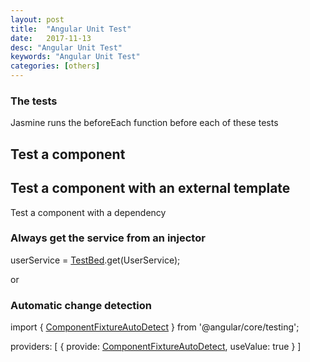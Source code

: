 ```yaml
---
layout: post
title:  "Angular Unit Test"
date:   2017-11-13
desc: "Angular Unit Test"
keywords: "Angular Unit Test"
categories: [others]
---
```



### The tests

Jasmine runs the beforeEach function before each of these tests

Test a component
----------------

Test a component with an external template
------------------------------------------

Test a component with a dependency

### Always get the service from an injector

userService =
[TestBed](https://angular.io/api/core/testing/TestBed).get(UserService);

or

### Automatic change detection

import {
[ComponentFixtureAutoDetect](https://angular.io/api/core/testing/ComponentFixtureAutoDetect)
} from \'\@angular/core/testing\';

providers: \[ { provide:
[ComponentFixtureAutoDetect](https://angular.io/api/core/testing/ComponentFixtureAutoDetect),
useValue: true } \]
